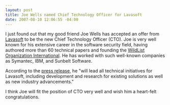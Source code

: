 ```yaml
---
layout: post
title: Joe Wells named Chief Technology Officer for Lavasoft
date: 2007-08-10 12:06:55 -04:00
---
```


I just found out that my good friend Joe Wells has accepted an offer from [Lavasoft](http://www.lavasoft.com/) to be the new Chief Technology Officer (CTO). Joe is very well known for his extensive career in the software security field, having authored more than 60 technical papers and founding the [WildList Organization International](http://www.wildlist.org). He has worked with such well-known companies as Symantec, IBM, and Sunbelt Software.

According to the [press release](http://www.lavasoft.com/company/press/archive/20070810.php), he "will lead all technical initiatives for Lavasoft, including development and research for existing solutions as well as new industry advancements."

I think Joe will fit the position of CTO very well and wish him a heart-felt congratulations.
